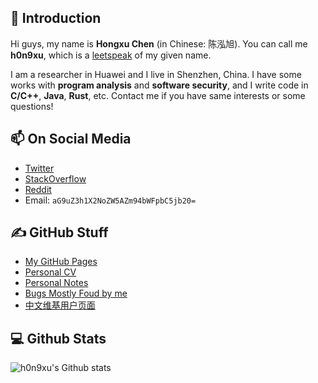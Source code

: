 ## 👋 Introduction

Hi guys, my name is **Hongxu Chen** (in Chinese: 陈泓旭). You can call me **h0n9xu**, which is a [leetspeak](https://en.wikipedia.org/wiki/Leet) of my given name.

I am a researcher in Huawei and I live in Shenzhen, China. I have some works with **program analysis** and **software security**, and I write code in **C/C++**, **Java**, **Rust**, etc. Contact me if you have same interests or some questions!

## 📫 On Social Media

- [Twitter](https://twitter.com/hongxuchen)
- [StackOverflow](https://stackoverflow.com/users/528929/hongxu-chen)
- [Reddit](https://www.reddit.com/user/hongxuchen)
- Email: `aG9uZ3h1X2NoZW5AZm94bWFpbC5jb20=`

## ✍️ GitHub Stuff
- [My GitHub Pages](https://hongxuchen.github.io/)
- [Personal CV](https://github.com/hongxuchen/hongxuchen.github.io/blob/master/static/pdf/CV.pdf)
- [Personal Notes](https://github.com/The-Wallfacer-Plan/notes)
- [Bugs Mostly Foud by me](https://github.com/fot-the-fuzzer/pocs)
- [中文维基用户页面](https://zh.wikipedia.org/wiki/User:HongxuChen#%E5%9F%BA%E6%9C%AC%E4%BF%A1%E6%81%AF)
 
## 💻 Github Stats

![h0n9xu's Github stats](https://github-readme-stats.vercel.app/api?username=HongxuChen&show_icons=true)
